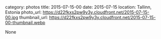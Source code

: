 category: photos 
title: 2015-07-15-00
date: 2015-07-15
location: Tallinn, Estonia
photo_url: https://d22fkxs2pw9y3y.cloudfront.net/2015-07-15-00.jpg
thumbnail_url: https://d22fkxs2pw9y3y.cloudfront.net/2015-07-15-00-thumbnail.webp

None